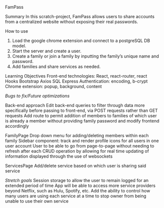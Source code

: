 FamPass

Summary
In this scratch-project, FamPass allows users to share accounts from a centralized website without exposing their real passwords.

How to use
1) Load the google chrome extension and connect to a postgreSQL DB model.
2) Start the server and create a user. 
3) Create a family or join a family by inputting the family’s unique name and password. 
4) Add families and share services as needed.

Learning Objectives
Front-end technologies:
React, react-router, react Hooks
Bootstrap
Axios
SQL
Express
Authentication: encoding, b-crypt
Chrome extension: popup, background, content


*Bugs to fix/Future optimizations*

Back-end approach
Edit back-end queries to filter through data more specifically before passing to front-end, via POST requests rather than GET requests
Add route to permit addition of members to families of which user is already a member without providing family password and modify frontend accordingly

FamilyPage
Drop down menu for adding/deleting members within each family
Sidebar component: track and render profile icons for all users in one user account
User to be able to go from page-to-page without needing to refresh after each CRUD operation by allowing for real time updating of information displayed through the use of websockets

ServicesPage
Add/delete service based on which user is sharing said service


*Stretch goals*
Session storage to allow the user to remain logged for an extended period of time
App will be able to access more service providers beyond Netflix, such as Hulu, Spotify, etc.
Add the ability to control how many users are using each service at a time to stop owner from being unable to use their own service




